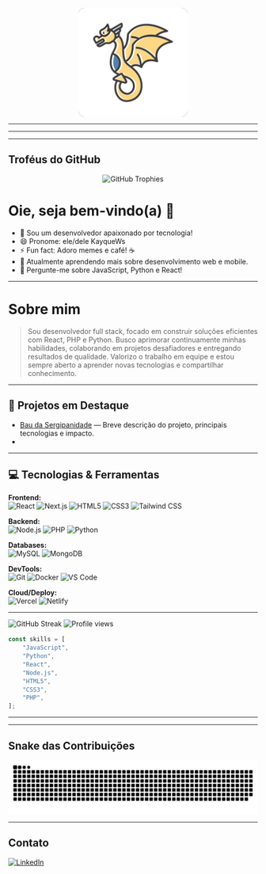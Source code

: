 <p align="center">
  <img src="Img/avatar.svg" width="220" alt="Desenvolvedor no escuro" align="center" style="background:#22242a; border-radius:12px;"/>
</p>

---
---
---

## Troféus do GitHub

<div align="center">
  <img src="https://github-profile-trophy.vercel.app/?username=Kayquews&theme=darkhub&row=2&column=4" width="850" alt="GitHub Trophies"/>
</div>


# Oie, seja bem-vindo(a) 👋

- 🔭 Sou um desenvolvedor apaixonado por tecnologia!
- 😄 Pronome: ele/dele KayqueWs
- ⚡ Fun fact: Adoro memes e café! ☕
- 🌱 Atualmente aprendendo mais sobre desenvolvimento web e mobile.
- 💬 Pergunte-me sobre JavaScript, Python e React!
---
# Sobre mim

> Sou desenvolvedor full stack, focado em construir soluções eficientes com React, PHP e Python. Busco aprimorar continuamente minhas habilidades, colaborando em projetos desafiadores e entregando resultados de qualidade. Valorizo o trabalho em equipe e estou sempre aberto a aprender novas tecnologias e compartilhar conhecimento.

-----------

## 🚀 Projetos em Destaque

- [Bau da Sergipanidade](link) — Breve descrição do projeto, principais tecnologias e impacto.
- 
---

## 💻 Tecnologias & Ferramentas

**Frontend:**  
![React](https://img.shields.io/badge/-React-22242a?logo=react&logoColor=61DAFB) ![Next.js](https://img.shields.io/badge/-Next.js-22242a?logo=next.js&logoColor=white) ![HTML5](https://img.shields.io/badge/-HTML5-22242a?logo=html5) ![CSS3](https://img.shields.io/badge/-CSS3-22242a?logo=css3) ![Tailwind CSS](https://img.shields.io/badge/-Tailwind%20CSS-22242a?logo=tailwind-css)

**Backend:**  
![Node.js](https://img.shields.io/badge/-Node.js-22242a?logo=node.js) ![PHP](https://img.shields.io/badge/-PHP-22242a?logo=php) ![Python](https://img.shields.io/badge/-Python-22242a?logo=python)

**Databases:**  
![MySQL](https://img.shields.io/badge/-MySQL-22242a?logo=mysql) ![MongoDB](https://img.shields.io/badge/-MongoDB-22242a?logo=mongodb)  


**DevTools:**  
![Git](https://img.shields.io/badge/-Git-22242a?logo=git) ![Docker](https://img.shields.io/badge/-Docker-22242a?logo=docker) ![VS Code](https://img.shields.io/badge/-VS%20Code-22242a?logo=visual-studio-code)  


**Cloud/Deploy:**  
![Vercel](https://img.shields.io/badge/-Vercel-22242a?logo=vercel) ![Netlify](https://img.shields.io/badge/-Netlify-22242a?logo=netlify)  

---
![GitHub Streak](https://github-readme-streak-stats.herokuapp.com/?user=Kayquews&theme=dark)
![Profile views](https://komarev.com/ghpvc/?username=Kayquews&color=brightgreen)


```js
const skills = [
    "JavaScript",
    "Python",
    "React",
    "Node.js",
    "HTML5",
    "CSS3",
    "PHP",
];
```

---
---

## Snake das Contribuições

<p align="center" style="background:#22242a; border-radius:12px;" >
  <img src="./output/github-contribution-grid-snake.svg" alt="snake gif" width="800" align="center"/>
</p>

---

## Contato

[![LinkedIn](https://img.shields.io/badge/-LinkedIn-181717?style=flat&logo=linkedin)](https://www.linkedin.com/in/kayque-wallace-da-silva-534806261/)

